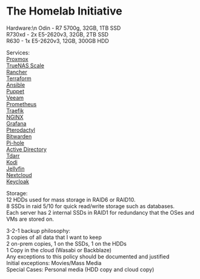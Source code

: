 # The Homelab Initiative
Hardware:\n
           Odin - R7 5700g, 32GB, 1TB SSD  
           R730xd - 2x E5-2620v3, 32GB, 2TB SSD  
           R630 - 1x E5-2620v3, 12GB, 300GB HDD  

Services:  
           [Proxmox](https://www.proxmox.com/en/)  
           [TrueNAS Scale](https://www.truenas.com/truenas-scale/)  
           [Rancher](https://rancher.com/)  
           [Terraform](https://www.terraform.io/)  
           [Ansible](https://www.ansible.com/)  
           [Puppet](https://puppet.com/)  
           [Veeam](https://www.veeam.com/)  
           [Prometheus](https://prometheus.io/)  
           [Traefik](https://traefik.io/)  
           [NGINX](https://www.nginx.com/)  
           [Grafana](https://grafana.com/)  
           [Pterodactyl](https://pterodactyl.io/)  
           [Bitwarden](https://bitwarden.com/)  
           [Pi-hole](https://pi-hole.net/)  
           [Active Directory](https://docs.microsoft.com/en-us/windows-server/identity/ad-ds/get-started/virtual-dc/active-directory-domain-services-overview)  
           [Tdarr](https://tdarr.io/)  
           [Kodi](https://kodi.tv/)  
           [Jellyfin](https://jellyfin.org/)  
           [Nextcloud](https://nextcloud.com/)  
           [Keycloak](https://www.keycloak.org/)  

Storage:  
           12 HDDs used for mass storage in RAID6 or RAID10.  
           8 SSDs in raid 5/10 for quick read/write storage such as databases.  
           Each server has 2 internal SSDs in RAID1 for redundancy that the OSes and VMs are stored on.  

3-2-1 backup philosophy:  
           3 copies of all data that I want to keep  
           2 on-prem copies, 1 on the SSDs, 1 on the HDDs  
           1 Copy in the cloud (Wasabi or Backblaze)  
           Any exceptions to this policy should be documented and justified  
           Initial exceptions: Movies/Mass Media  
           Special Cases: Personal media (HDD copy and cloud copy)
